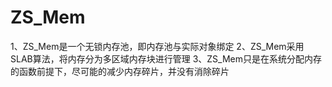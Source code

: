 ZS_Mem
============
1、ZS_Mem是一个无锁内存池，即内存池与实际对象绑定
2、ZS_Mem采用SLAB算法，将内存分为多区域内存块进行管理
3、ZS_Mem只是在系统分配内存的函数前提下，尽可能的减少内存碎片，并没有消除碎片
